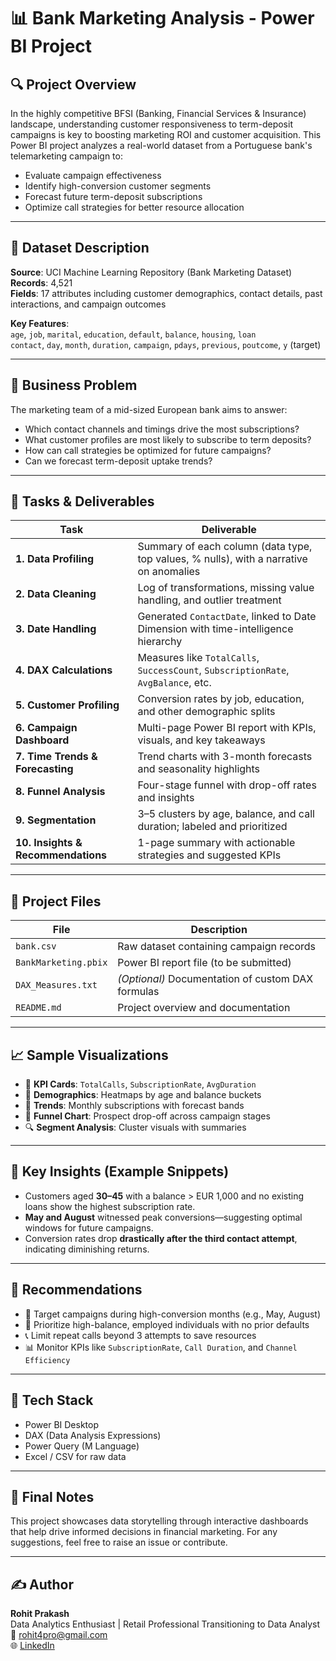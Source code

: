 # 📊 Bank Marketing Analysis - Power BI Project

## 🔍 Project Overview  
In the highly competitive BFSI (Banking, Financial Services & Insurance) landscape, understanding customer responsiveness to term-deposit campaigns is key to boosting marketing ROI and customer acquisition. This Power BI project analyzes a real-world dataset from a Portuguese bank's telemarketing campaign to:

- Evaluate campaign effectiveness  
- Identify high-conversion customer segments  
- Forecast future term-deposit subscriptions  
- Optimize call strategies for better resource allocation  

---

## 🧾 Dataset Description  
**Source**: UCI Machine Learning Repository (Bank Marketing Dataset)  
**Records**: 4,521  
**Fields**: 17 attributes including customer demographics, contact details, past interactions, and campaign outcomes  

**Key Features**:  
`age`, `job`, `marital`, `education`, `default`, `balance`, `housing`, `loan`  
`contact`, `day`, `month`, `duration`, `campaign`, `pdays`, `previous`, `poutcome`, `y` (target)

---

## 🎯 Business Problem  
The marketing team of a mid-sized European bank aims to answer:

- Which contact channels and timings drive the most subscriptions?  
- What customer profiles are most likely to subscribe to term deposits?  
- How can call strategies be optimized for future campaigns?  
- Can we forecast term-deposit uptake trends?

---

## 🧩 Tasks & Deliverables

| Task | Deliverable |
|------|-------------|
| **1. Data Profiling** | Summary of each column (data type, top values, % nulls), with a narrative on anomalies |
| **2. Data Cleaning** | Log of transformations, missing value handling, and outlier treatment |
| **3. Date Handling** | Generated `ContactDate`, linked to Date Dimension with time-intelligence hierarchy |
| **4. DAX Calculations** | Measures like `TotalCalls`, `SuccessCount`, `SubscriptionRate`, `AvgBalance`, etc. |
| **5. Customer Profiling** | Conversion rates by job, education, and other demographic splits |
| **6. Campaign Dashboard** | Multi-page Power BI report with KPIs, visuals, and key takeaways |
| **7. Time Trends & Forecasting** | Trend charts with 3-month forecasts and seasonality highlights |
| **8. Funnel Analysis** | Four-stage funnel with drop-off rates and insights |
| **9. Segmentation** | 3–5 clusters by age, balance, and call duration; labeled and prioritized |
| **10. Insights & Recommendations** | 1-page summary with actionable strategies and suggested KPIs |

---

## 📁 Project Files

| File | Description |
|------|-------------|
| `bank.csv` | Raw dataset containing campaign records |
| `BankMarketing.pbix` | Power BI report file (to be submitted) |
| `DAX_Measures.txt` | *(Optional)* Documentation of custom DAX formulas |
| `README.md` | Project overview and documentation |

---

## 📈 Sample Visualizations  

- 📌 **KPI Cards**: `TotalCalls`, `SubscriptionRate`, `AvgDuration`  
- 🧠 **Demographics**: Heatmaps by age and balance buckets  
- 📆 **Trends**: Monthly subscriptions with forecast bands  
- 🔄 **Funnel Chart**: Prospect drop-off across campaign stages  
- 🔍 **Segment Analysis**: Cluster visuals with summaries  

---

## 🧠 Key Insights (Example Snippets)  

- Customers aged **30–45** with a balance > EUR 1,000 and no existing loans show the highest subscription rate.  
- **May and August** witnessed peak conversions—suggesting optimal windows for future campaigns.  
- Conversion rates drop **drastically after the third contact attempt**, indicating diminishing returns.  

---

## 📝 Recommendations  

- 📅 Target campaigns during high-conversion months (e.g., May, August)  
- 👥 Prioritize high-balance, employed individuals with no prior defaults  
- 📞 Limit repeat calls beyond 3 attempts to save resources  
- 📊 Monitor KPIs like `SubscriptionRate`, `Call Duration`, and `Channel Efficiency`  

---

## 🧪 Tech Stack  

- Power BI Desktop  
- DAX (Data Analysis Expressions)  
- Power Query (M Language)  
- Excel / CSV for raw data  

---

## 🏁 Final Notes  

This project showcases data storytelling through interactive dashboards that help drive informed decisions in financial marketing. For any suggestions, feel free to raise an issue or contribute.

---

## ✍️ Author  
**Rohit Prakash**  
Data Analytics Enthusiast | Retail Professional Transitioning to Data Analyst  
📧 rohit4pro@gmail.com  
🌐 [LinkedIn](https://www.linkedin.com/in/rohit4pro)
